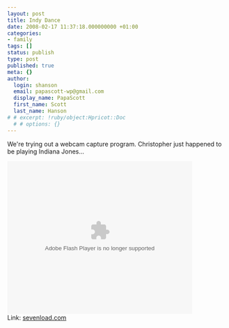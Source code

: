 ```yaml
---
layout: post
title: Indy Dance
date: 2008-02-17 11:37:18.000000000 +01:00
categories:
- family
tags: []
status: publish
type: post
published: true
meta: {}
author:
  login: shanson
  email: papascott-wp@gmail.com
  display_name: PapaScott
  first_name: Scott
  last_name: Hanson
# # excerpt: !ruby/object:Hpricot::Doc
  # # options: {}
---
```

<p>We're trying out a webcam capture program. Christopher just happened to be playing Indiana Jones...</p>
<p><object width="425" height="350"><param name="FlashVars" value="apiHost=api.sevenload.com" /><param name="AllowScriptAccess" value="always" /><param name="movie" value="http://en.sevenload.com/pl/9DsrgGq/425x350/swf" /><embed src="http://en.sevenload.com/pl/9DsrgGq/425x350/swf" type="application/x-shockwave-flash" width="425" height="350" allowfullscreen="true" allowscriptaccess="always" flashvars="apiHost=api.sevenload.com"></embed></object><br />Link: <a href="http://en.sevenload.com/videos/9DsrgGq/Indy-Dance">sevenload.com</a></p>
